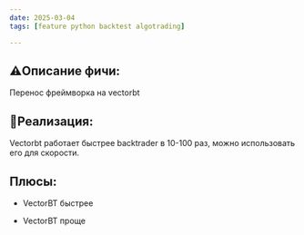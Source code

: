 ```yaml
---
date: 2025-03-04
tags: [feature python backtest algotrading]

---
```



## ⚠️Описание фичи:

Перенос фреймворка на vectorbt

## 📝Реализация:

Vectorbt работает быстрее backtrader в 10-100 раз, можно использовать его для скорости.  

## Плюсы:
- VectorBT быстрее
* VectorBT проще